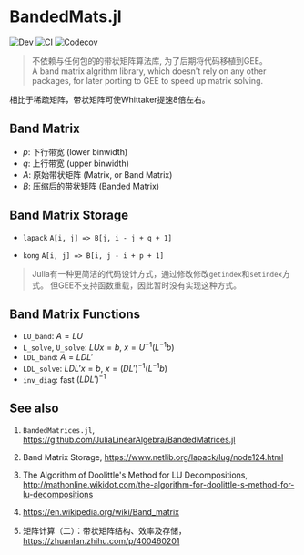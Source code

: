 # BandedMats.jl

[![Dev](https://img.shields.io/badge/docs-dev-blue.svg)](https://jl-pkgs.github.io/BandedMats.jl/dev)
[![CI](https://github.com/jl-pkgs/BandedMats.jl/actions/workflows/CI.yml/badge.svg)](https://github.com/jl-pkgs/BandedMats.jl/actions/workflows/CI.yml)
[![Codecov](https://codecov.io/gh/jl-pkgs/BandedMats.jl/branch/master/graph/badge.svg)](https://app.codecov.io/gh/jl-pkgs/BandedMats.jl/tree/master)

> 不依赖与任何包的的带状矩阵算法库, 为了后期将代码移植到GEE。   
> A band matrix algrithm library, which doesn't rely on any other packages, for later porting to GEE to speed up matrix solving.

相比于稀疏矩阵，带状矩阵可使Whittaker提速8倍左右。

## Band Matrix

- $p$: 下行带宽 (lower binwidth)
- $q$: 上行带宽 (upper binwidth)
- $A$: 原始带状矩阵 (Matrix, or Band Matrix)
- $B$: 压缩后的带状矩阵 (Banded Matrix)

## Band Matrix Storage

- `lapack`
  `A[i, j] => B[j, i - j + q + 1]`

- `kong`
  `A[i, j] => B[i, j - i + p + 1]`

> Julia有一种更简洁的代码设计方式，通过修改修改`getindex`和`setindex`方式。
> 但GEE不支持函数重载，因此暂时没有实现这种方式。

## Band Matrix Functions

- `LU_band`: $A = LU$
- `L_solve`, `U_solve`: $L U x = b$, $x  = U^{-1} (L^{-1} b)$
- `LDL_band`: $A = LDL'$
- `LDL_solve`: $L D L' x = b$, $x = (D L')^{-1} (L^{-1} b)$
- `inv_diag`: fast $(L D L')^{-1}$

## See also

1. `BandedMatrices.jl`, <https://github.com/JuliaLinearAlgebra/BandedMatrices.jl>

2. Band Matrix Storage, <https://www.netlib.org/lapack/lug/node124.html>

3. The Algorithm of Doolittle's Method for LU Decompositions, <http://mathonline.wikidot.com/the-algorithm-for-doolittle-s-method-for-lu-decompositions>

4. <https://en.wikipedia.org/wiki/Band_matrix>

5. 矩阵计算（二）：带状矩阵结构、效率及存储，<https://zhuanlan.zhihu.com/p/400460201>
